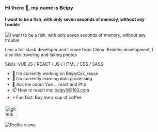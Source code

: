 
### Hi there 👋, my name is Beipy
#### I want to be a fish, with only seven seconds of memory, without any trouble
![I want to be a fish, with only seven seconds of memory, without any trouble](https://arturssmirnovs.github.io/github-profile-readme-generator/images/banner.png)

I am a full stack developer and I come from China. Besides development, I also like traveling and taking photos

Skills: VUE JS / REACT / JS / HTML / CSS / SASS

- 🔭 I’m currently working on BeipyCss_reuse 
- 🌱 I’m currently learning data processing 
- 💬 Ask me about Vue 、react and Php 
- 📫 How to reach me: beipy0@163.com 
- ⚡ Fun fact: Buy me a cup of coffee 


[<img src='https://cdn.jsdelivr.net/npm/simple-icons@3.0.1/icons/github.svg' alt='github' height='40'>](https://github.com/Beipy)  

![Profile views](https://gpvc.arturio.dev/Beipy)  
